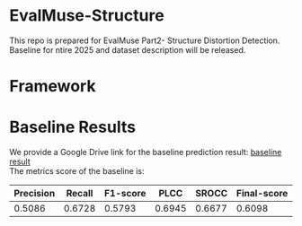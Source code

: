 # EvalMuse-Structure
This repo is prepared for EvalMuse Part2- Structure Distortion Detection.
Baseline for ntire 2025 and dataset description will be released.

# Framework


# Baseline Results
We provide a Google Drive link for the baseline prediction result: [baseline result](https://drive.google.com/file/d/18OBQVFlpY6rr9EZapVKGWIJtaDyQ-_BQ/view?usp=drive_link)  
The metrics score of the baseline is:

| Precision      | Recall      | F1-score      | PLCC      | SROCC      |Final-score      |
|--------------|--------------|--------------|--------------|--------------|--------------|
| 0.5086   | 0.6728   | 0.5793   | 0.6945   | 0.6677   |0.6098  |
